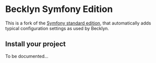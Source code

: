 Becklyn Symfony Edition
=======================

This is a fork of the [Symfony standard edition](https://github.com/symfony/symfony-standard), that automatically adds typical configuration settings as used by Becklyn.


Install your project
--------------------

To be documented...
